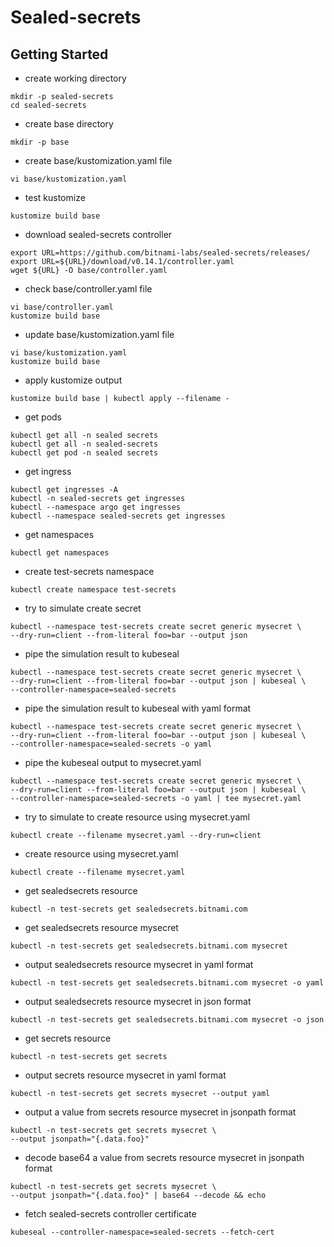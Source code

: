 # Sealed-secrets

## Getting Started

* create working directory
```
mkdir -p sealed-secrets
cd sealed-secrets
```

* create base directory
```
mkdir -p base
```

* create base/kustomization.yaml file
```
vi base/kustomization.yaml
```

* test kustomize
```
kustomize build base
```

* download sealed-secrets controller
```
export URL=https://github.com/bitnami-labs/sealed-secrets/releases/
export URL=${URL}/download/v0.14.1/controller.yaml
wget ${URL} -O base/controller.yaml
```

* check base/controller.yaml file
```
vi base/controller.yaml
kustomize build base
```

* update base/kustomization.yaml file
```
vi base/kustomization.yaml
kustomize build base
```

* apply kustomize output
```
kustomize build base | kubectl apply --filename -
```

* get pods
```
kubectl get all -n sealed secrets
kubectl get all -n sealed-secrets
kubectl get pod -n sealed secrets
```

* get ingress
```
kubectl get ingresses -A
kubectl -n sealed-secrets get ingresses
kubectl --namespace argo get ingresses
kubectl --namespace sealed-secrets get ingresses
```

* get namespaces
```
kubectl get namespaces
```

* create test-secrets namespace
```
kubectl create namespace test-secrets
```

* try to simulate create secret
```
kubectl --namespace test-secrets create secret generic mysecret \
--dry-run=client --from-literal foo=bar --output json
```

* pipe the simulation result to kubeseal
```
kubectl --namespace test-secrets create secret generic mysecret \
--dry-run=client --from-literal foo=bar --output json | kubeseal \
--controller-namespace=sealed-secrets
```

* pipe the simulation result to kubeseal with yaml format
```
kubectl --namespace test-secrets create secret generic mysecret \
--dry-run=client --from-literal foo=bar --output json | kubeseal \
--controller-namespace=sealed-secrets -o yaml
```

* pipe the kubeseal output to mysecret.yaml
```
kubectl --namespace test-secrets create secret generic mysecret \
--dry-run=client --from-literal foo=bar --output json | kubeseal \
--controller-namespace=sealed-secrets -o yaml | tee mysecret.yaml
```

* try to simulate to create resource using mysecret.yaml
```
kubectl create --filename mysecret.yaml --dry-run=client
```

* create resource using mysecret.yaml
```
kubectl create --filename mysecret.yaml
```

* get sealedsecrets resource
```
kubectl -n test-secrets get sealedsecrets.bitnami.com
```

* get sealedsecrets resource mysecret
```
kubectl -n test-secrets get sealedsecrets.bitnami.com mysecret
```

* output sealedsecrets resource mysecret in yaml format
```
kubectl -n test-secrets get sealedsecrets.bitnami.com mysecret -o yaml
```

* output sealedsecrets resource mysecret in json format
```
kubectl -n test-secrets get sealedsecrets.bitnami.com mysecret -o json
```

* get secrets resource
```
kubectl -n test-secrets get secrets
```

* output secrets resource mysecret in yaml format
```
kubectl -n test-secrets get secrets mysecret --output yaml
```

* output a value from secrets resource mysecret in jsonpath format
```
kubectl -n test-secrets get secrets mysecret \
--output jsonpath="{.data.foo}"
```

* decode base64 a value from secrets resource mysecret in jsonpath format
```
kubectl -n test-secrets get secrets mysecret \
--output jsonpath="{.data.foo}" | base64 --decode && echo
```

* fetch sealed-secrets controller certificate
```
kubeseal --controller-namespace=sealed-secrets --fetch-cert
```
